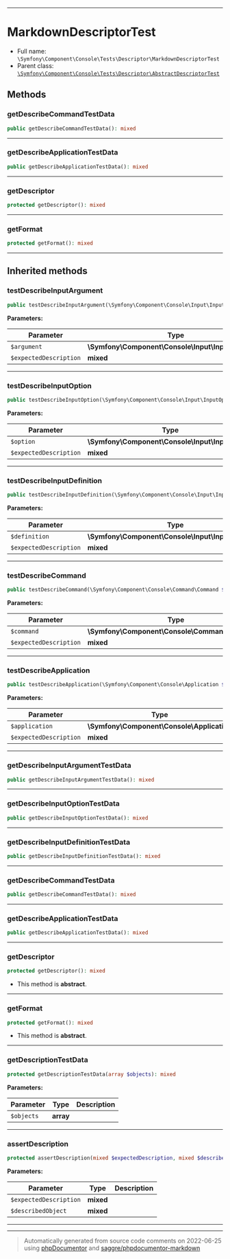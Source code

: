 ***

# MarkdownDescriptorTest





* Full name: `\Symfony\Component\Console\Tests\Descriptor\MarkdownDescriptorTest`
* Parent class: [`\Symfony\Component\Console\Tests\Descriptor\AbstractDescriptorTest`](./AbstractDescriptorTest.md)




## Methods


### getDescribeCommandTestData



```php
public getDescribeCommandTestData(): mixed
```











***

### getDescribeApplicationTestData



```php
public getDescribeApplicationTestData(): mixed
```











***

### getDescriptor



```php
protected getDescriptor(): mixed
```











***

### getFormat



```php
protected getFormat(): mixed
```











***


## Inherited methods


### testDescribeInputArgument



```php
public testDescribeInputArgument(\Symfony\Component\Console\Input\InputArgument $argument, mixed $expectedDescription): mixed
```








**Parameters:**

| Parameter | Type | Description |
|-----------|------|-------------|
| `$argument` | **\Symfony\Component\Console\Input\InputArgument** |  |
| `$expectedDescription` | **mixed** |  |




***

### testDescribeInputOption



```php
public testDescribeInputOption(\Symfony\Component\Console\Input\InputOption $option, mixed $expectedDescription): mixed
```








**Parameters:**

| Parameter | Type | Description |
|-----------|------|-------------|
| `$option` | **\Symfony\Component\Console\Input\InputOption** |  |
| `$expectedDescription` | **mixed** |  |




***

### testDescribeInputDefinition



```php
public testDescribeInputDefinition(\Symfony\Component\Console\Input\InputDefinition $definition, mixed $expectedDescription): mixed
```








**Parameters:**

| Parameter | Type | Description |
|-----------|------|-------------|
| `$definition` | **\Symfony\Component\Console\Input\InputDefinition** |  |
| `$expectedDescription` | **mixed** |  |




***

### testDescribeCommand



```php
public testDescribeCommand(\Symfony\Component\Console\Command\Command $command, mixed $expectedDescription): mixed
```








**Parameters:**

| Parameter | Type | Description |
|-----------|------|-------------|
| `$command` | **\Symfony\Component\Console\Command\Command** |  |
| `$expectedDescription` | **mixed** |  |




***

### testDescribeApplication



```php
public testDescribeApplication(\Symfony\Component\Console\Application $application, mixed $expectedDescription): mixed
```








**Parameters:**

| Parameter | Type | Description |
|-----------|------|-------------|
| `$application` | **\Symfony\Component\Console\Application** |  |
| `$expectedDescription` | **mixed** |  |




***

### getDescribeInputArgumentTestData



```php
public getDescribeInputArgumentTestData(): mixed
```











***

### getDescribeInputOptionTestData



```php
public getDescribeInputOptionTestData(): mixed
```











***

### getDescribeInputDefinitionTestData



```php
public getDescribeInputDefinitionTestData(): mixed
```











***

### getDescribeCommandTestData



```php
public getDescribeCommandTestData(): mixed
```











***

### getDescribeApplicationTestData



```php
public getDescribeApplicationTestData(): mixed
```











***

### getDescriptor



```php
protected getDescriptor(): mixed
```




* This method is **abstract**.






***

### getFormat



```php
protected getFormat(): mixed
```




* This method is **abstract**.






***

### getDescriptionTestData



```php
protected getDescriptionTestData(array $objects): mixed
```








**Parameters:**

| Parameter | Type | Description |
|-----------|------|-------------|
| `$objects` | **array** |  |




***

### assertDescription



```php
protected assertDescription(mixed $expectedDescription, mixed $describedObject): mixed
```








**Parameters:**

| Parameter | Type | Description |
|-----------|------|-------------|
| `$expectedDescription` | **mixed** |  |
| `$describedObject` | **mixed** |  |




***


***
> Automatically generated from source code comments on 2022-06-25 using [phpDocumentor](http://www.phpdoc.org/) and [saggre/phpdocumentor-markdown](https://github.com/Saggre/phpDocumentor-markdown)
